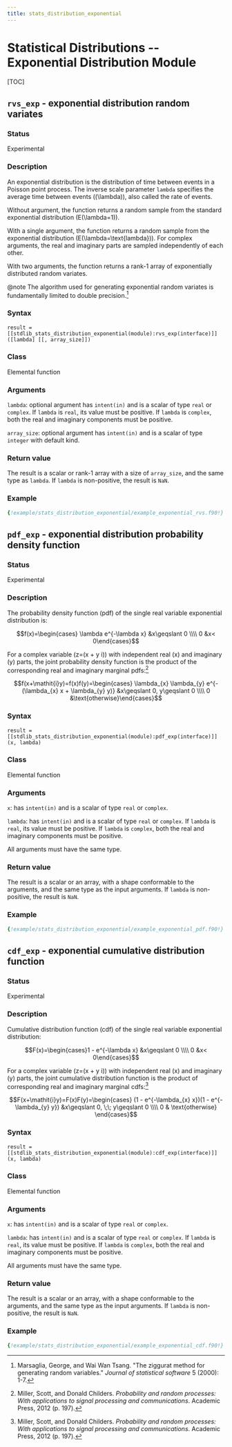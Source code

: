 ```yaml
---
title: stats_distribution_exponential
---
```


# Statistical Distributions -- Exponential Distribution Module

[TOC]

## `rvs_exp` - exponential distribution random variates

### Status

Experimental

### Description

An exponential distribution is the distribution of time between events in a Poisson point process.
The inverse scale parameter `lambda` specifies the average time between events (\(\lambda\)), also called the rate of events.

Without argument, the function returns a random sample from the standard exponential distribution \(E(\lambda=1)\).

With a single argument, the function returns a random sample from the exponential distribution \(E(\lambda=\text{lambda})\).
For complex arguments, the real and imaginary parts are sampled independently of each other.

With two arguments, the function returns a rank-1 array of exponentially distributed random variates.

@note
The algorithm used for generating exponential random variates is fundamentally limited to double precision.[^1]

### Syntax

`result = [[stdlib_stats_distribution_exponential(module):rvs_exp(interface)]]([lambda] [[, array_size]])`

### Class

Elemental function

### Arguments

`lambda`: optional argument has `intent(in)` and is a scalar of type `real` or `complex`.
If `lambda` is `real`, its value must be positive. If `lambda` is `complex`, both the real and imaginary components must be positive.

`array_size`: optional argument has `intent(in)` and is a scalar of type `integer` with default kind.

### Return value

The result is a scalar or rank-1 array with a size of `array_size`, and the same type as `lambda`.
If `lambda` is non-positive, the result is `NaN`.

### Example

```fortran
{!example/stats_distribution_exponential/example_exponential_rvs.f90!}
```

## `pdf_exp` - exponential distribution probability density function

### Status

Experimental

### Description

The probability density function (pdf) of the single real variable exponential distribution is:

$$f(x)=\begin{cases} \lambda e^{-\lambda x} &x\geqslant 0 \\\\ 0 &x< 0\end{cases}$$

For a complex variable \(z=(x + y i)\) with independent real \(x\) and imaginary \(y\) parts, the joint probability density function is the product of the corresponding real and imaginary marginal pdfs:[^2]

$$f(x+\mathit{i}y)=f(x)f(y)=\begin{cases} \lambda_{x} \lambda_{y} e^{-(\lambda_{x} x + \lambda_{y} y)} &x\geqslant 0, y\geqslant 0 \\\\ 0 &\text{otherwise}\end{cases}$$

### Syntax

`result = [[stdlib_stats_distribution_exponential(module):pdf_exp(interface)]](x, lambda)`

### Class

Elemental function

### Arguments

`x`: has `intent(in)` and is a scalar of type `real` or `complex`.

`lambda`: has `intent(in)` and is a scalar of type `real` or `complex`.
If `lambda` is `real`, its value must be positive. If `lambda` is `complex`, both the real and imaginary components must be positive.

All arguments must have the same type.

### Return value

The result is a scalar or an array, with a shape conformable to the arguments, and the same type as the input arguments. If `lambda` is non-positive, the result is `NaN`.

### Example

```fortran
{!example/stats_distribution_exponential/example_exponential_pdf.f90!}
```

## `cdf_exp` - exponential cumulative distribution function

### Status

Experimental

### Description

Cumulative distribution function (cdf) of the single real variable exponential distribution:

$$F(x)=\begin{cases}1 - e^{-\lambda x} &x\geqslant 0 \\\\ 0 &x< 0\end{cases}$$

For a complex variable  \(z=(x + y i)\) with independent real \(x\) and imaginary \(y\) parts, the joint cumulative distribution function is the product of corresponding real and imaginary marginal cdfs:[^2]

$$F(x+\mathit{i}y)=F(x)F(y)=\begin{cases} (1 - e^{-\lambda_{x} x})(1 - e^{-\lambda_{y} y}) &x\geqslant 0, \;\; y\geqslant 0 \\\\ 0 & \text{otherwise} \end{cases}$$

### Syntax

`result = [[stdlib_stats_distribution_exponential(module):cdf_exp(interface)]](x, lambda)`

### Class

Elemental function

### Arguments

`x`: has `intent(in)` and is a scalar of type `real` or `complex`.

`lambda`: has `intent(in)` and is a scalar of type `real` or `complex`.
If `lambda` is `real`, its value must be positive. If `lambda` is `complex`, both the real and imaginary components must be positive.

All arguments must have the same type.

### Return value

The result is a scalar or an array, with a shape conformable to the arguments, and the same type as the input arguments. If `lambda` is non-positive, the result is `NaN`.

### Example

```fortran
{!example/stats_distribution_exponential/example_exponential_cdf.f90!}
```

[^1]: Marsaglia, George, and Wai Wan Tsang. "The ziggurat method for generating random variables." _Journal of statistical software_ 5 (2000): 1-7.

[^2]: Miller, Scott, and Donald Childers. _Probability and random processes: With applications to signal processing and communications_. Academic Press, 2012 (p. 197).
